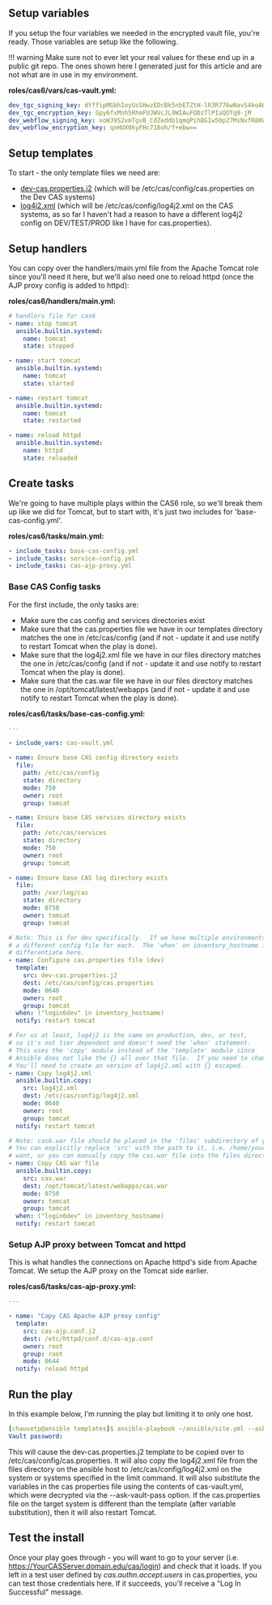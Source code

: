 ## Setup variables
If you setup the four variables we needed in the encrypted vault file, you're ready.  Those variables are setup like the following.

!!! warning
    Make sure not to ever let your real values for these end up in a public git repo.  The ones shown here I generated just for this article and are not what are in use in my environment.

**roles/cas6/vars/cas-vault.yml:**
``` yaml
dev_tgc_signing_key: dYffipMGbhIoyUsSHwzEDcBk5nbETZtH-lR3R776wNavS4koAHyQkDdK_rJIWrYYgZZ2TsLW5NXfcDI_Ivn4Uw
dev_tgc_encryption_key: Gpy6fxMnh5RhmFUJWVcJL9WIAuFODzTlPIaQOTq9-jM
dev_webflow_signing_key: xoWJ9S2vmTgvB_CdZeddb1qmqPihBGIw5Op27MsNxfR8KWgPgrx4VXpssTTM3IcXkLJVoxTylg_hSxvH65M88g
dev_webflow_encryption_key: qnHUX0kyFHc718oh/f+ebw==
```
                                                
## Setup templates
To start - the only template files we need are:

* [dev-cas.properties.j2](https://paulchauvet.github.io/deploying-cas/building-cas/templates/dev-cas.properties.j2) (which will be /etc/cas/config/cas.properties on the Dev CAS systems)
* [log4j2.xml](https://paulchauvet.github.io/deploying-cas/building-cas/templates/log4j2.xml) (which will be /etc/cas/config/log4j2.xml on the CAS systems, as so far I haven't had a reason to have a different log4j2 config on DEV/TEST/PROD like I have for cas.properties).

## Setup handlers

You can copy over the handlers/main.yml file from the Apache Tomcat role since you'll need it here, but we'll also need one to reload httpd (once the AJP proxy config is added to httpd):

**roles/cas6/handlers/main.yml:**
``` yaml
# handlers file for cas6
- name: stop tomcat
  ansible.builtin.systemd:
    name: tomcat
    state: stopped

- name: start tomcat
  ansible.builtin.systemd:
    name: tomcat
    state: started

- name: restart tomcat
  ansible.builtin.systemd:
    name: tomcat
    state: restarted

- name: reload httpd
  ansible.builtin.systemd:
    name: httpd
    state: reloaded

```


## Create tasks

We're going to have multiple plays within the CAS6 role, so we'll break them up like we did for Tomcat, but to start with, it's just two includes for 'base-cas-config.yml'.

**roles/cas6/tasks/main.yml:**
``` yaml
- include_tasks: base-cas-config.yml
- include_tasks: service-config.yml
- include_tasks: cas-ajp-proxy.yml
```

### Base CAS Config tasks ###
For the first include, the only tasks are:

* Make sure the cas config and services directories exist
* Make sure that the cas.properties file we have in our templates directory matches the one in /etc/cas/config (and if not - update it and use notify to restart Tomcat when the play is done).
* Make sure that the log4j2.xml file we have in our files directory matches the one in /etc/cas/config (and if not - update it and use notify to restart Tomcat when the play is done).
* Make sure that the cas.war file we have in our files directory matches the one in /opt/tomcat/latest/webapps (and if not - update it and use notify to restart Tomcat when the play is done).

**roles/cas6/tasks/base-cas-config.yml:**
``` yaml
---

- include_vars: cas-vault.yml

- name: Ensure base CAS config directory exists
  file:
    path: /etc/cas/config
    state: directory
    mode: 750
    owner: root
    group: tomcat

- name: Ensure base CAS services directory exists
  file:
    path: /etc/cas/services
    state: directory
    mode: 750
    owner: root
    group: tomcat

- name: Ensure base CAS log directory exists
  file:
    path: /var/log/cas
    state: directory
    mode: 0750
    owner: tomcat
    group: tomcat

# Note: This is for dev specifically.  If we have multiple environments, there's
# a different config file for each.  The 'when' on inventory_hostname is used to
# differentiate here.
- name: Configure cas.properties file (dev)
  template:
    src: dev-cas.properties.j2
    dest: /etc/cas/config/cas.properties
    mode: 0640
    owner: root
    group: tomcat
  when: ("login6dev" in inventory_hostname)
  notify: restart tomcat

# For us at least, log4j2 is the same on production, dev, or test,
# so it's not tier dependent and doesn't need the 'when' statement.
# This uses the 'copy' module instead of the 'template' module since
# Ansible does not like the {} all over that file.  If you need to change that per-server
# You'll need to create an version of log4j2.xml with {} escaped.
- name: Copy log4j2.xml
  ansible.builtin.copy:
    src: log4j2.xml
    dest: /etc/cas/config/log4j2.xml
    mode: 0640
    owner: root
    group: tomcat
  notify: restart tomcat  

# Note: cas6.war file should be placed in the 'files' subdirectory of your cas role.
# You can explicitly replace 'src' with the path to it, i.e. /home/your-user/cas-overlay-template/build/libs/cas.war if you
# want, or you can manually copy the cas.war file into the files directory.
- name: Copy CAS war file
  ansible.builtin.copy:
    src: cas.war
    dest: /opt/tomcat/latest/webapps/cas.war
    mode: 0750
    owner: tomcat
    group: tomcat
  when: ("login6dev" in inventory_hostname)
  notify: restart tomcat
```

### Setup AJP proxy between Tomcat and httpd
This is what handles the connections on Apache httpd's side from Apache Tomcat.  We setup the AJP proxy on the Tomcat side earlier.

**roles/cas6/tasks/cas-ajp-proxy.yml:**

``` yaml
---

- name: "Copy CAS Apache AJP proxy config"
  template:
    src: cas-ajp.conf.j2
    dest: /etc/httpd/conf.d/cas-ajp.conf
    owner: root
    group: root
    mode: 0644
  notify: reload httpd
```

## Run the play

In this example below, I'm running the play but limiting it to only one host.

``` yaml
[chauvetp@ansible templates]$ ansible-playbook ~/ansible/site.yml --ask-vault-pass --limit login6devb
Vault password: 
```

This will cause the dev-cas.properties.j2 template to be copied over to /etc/cas/config/cas.properties.  It will also copy the log4j2.xml file from the files directory on the ansible host to /etc/cas/config/log4j2.xml on the system or systems specified in the limit command.  It will also substitute the variables in the cas properties file using the contents of cas-vault.yml, which were decrypted via the --ask-vault-pass option.  If the cas.properties file on the target system is different than the template (after variable substitution), then it will also restart Tomcat.


## Test the install
Once your play goes through - you will want to go to your server (i.e. https://YourCASServer.domain.edu/cas/login) and check that it loads.  If you left in a test user defined by *cas.authn.accept.users* in cas.properties, you can test those credentials here.  If it succeeds, you'll receive a "Log In Successful" message.